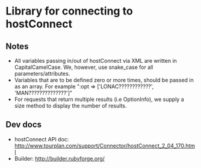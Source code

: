 # Library for connecting to hostConnect

## Notes
* All variables passing in/out of hostConnect via XML are written in CapitalCamelCase.
  We, however, use snake_case for all parameters/attributes.
* Variables that are to be defined zero or more times, should be passed in as an array.
  For example ":opt => ['LONAC????????????', 'MAN??????????????']"
* For requests that return multiple results (i.e OptionInfo), we supply a size method to
  display the number of results.

## Dev docs
* hostConnect API doc: http://www.tourplan.com/support/Connector/hostConnect_2_04_170.html
* Builder: http://builder.rubyforge.org/
